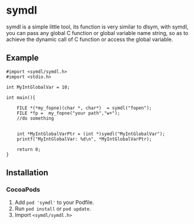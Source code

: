 
# symdl
symdl is a simple little tool, its function  is very similar to dlsym, with symdl, you can pass any global C function or global variable name string, so as to achieve the dynamic call of C function or access the global variable.


## Example
```
#import <symdl/symdl.h>
#import <stdio.h>

int MyIntGlobalVar = 10;

int main(){
    
    FILE *(*my_fopne)(char *, char*)  = symdl("fopen");
    FILE *fp =  my_fopne("your path","w+");
    //do something
    
    
    int *MyIntGlobalVarPtr = (int *)symdl("MyIntGlobalVar");
    printf("MyIntGlobalVar: %d\n", *MyIntGlobalVarPtr);
    
    return 0;
}

```

## Installation
### CocoaPods
1. Add `pod 'symdl'` to your Podfile.
2. Run `pod install` or `pod update`.
3. Import `<symdl/symdl.h>`
